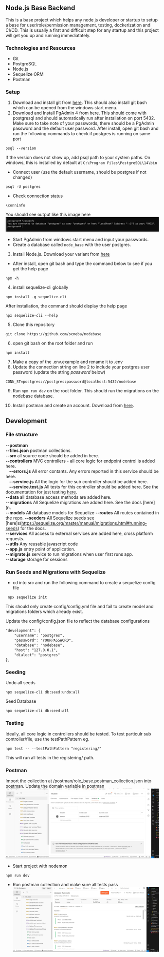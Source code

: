 ## Node.js Base Backend

This is a base project which helps any node.js developer or startup to setup a base for user/role/permission management, testing, dockerization and CI/CD.
This is usually a first and difficult step for any startup and this project will get you up and running immediatately.

### Technologies and Resources

- Git
- PostgreSQL
- Node.js
- Sequelize ORM
- Postman

### Setup

1. Download and install git from [here](https://git-scm.com/downloads). This should also install git bash which can be opened from the windows start menu.
2. Download and Install PgAdmin 4 from [here](https://www.pgadmin.org/download/pgadmin-4-windows/). This should come with postgresql and should automatically run after installation on port 5432. Make sure to take note of your passwords, there should be a PgAdmin password and the default user password. After install, open git bash and run the following commands to check if postgres is running on same port

```
psql --version
```

If the version does not show up, add psql path to your system paths. On windows,
this is installed by default at `C:\Program Files\PostgreSQL\14\bin`

- Connect user (use the default username, should be postgres if not changed)

```
psql -U postgres
```

- Check connection status

```
\conninfo
```

You should see output like this image here \
![image](./images/psql.PNG)

- Start PgAdmin from windows start menu and input your passwords.
- Create a database called `node_base` with the user postgres.

3. Install Node.js. Download your variant from [here](https://nodejs.org/en/download/)

- After install, open git bash and type the command below to see if you get the help page

```
npm -h
```

4. install sequelize-cli globally

```
npm install -g sequelize-cli
```

After installation, the command should display the help page

```
npx sequelize-cli --help
```

5. Clone this repository

```
git clone https://github.com/scneba/nodebase
```

6. open git bash on the root folder and run

```
npm install
```

7. Make a copy of the .env.example and rename it to .env
8. Update the connection string on line 2 to include your postgres user password (update the string _password_ below)

```
CONN_ST=postgres://postgres:password@localhost:5432/nodebase
```

9. Run `npm run dev` on the root folder. This should run the migrations on the nodebase database.

10. Install postman and create an account. Download from [here](https://www.postman.com/downloads/).

## Development

### File structure

**--postman** \
**--files.json** postman collections. \
**--src** all source code should be added in here. \
**--controllers** MVC controllers - all core logic for endpoint control is added here. \
&nbsp;&nbsp;&nbsp;**--errors.js** All error contants. Any errors reported in this service should be here. \
&nbsp;&nbsp;&nbsp;**--service.js** All the logic for the sub controller should be added here. \
&nbsp;&nbsp;&nbsp;**--service.test.js** All tests for this controller should be added here. See the documentation for jest testing [here](https://jestjs.io/docs/getting-started). \
**--data** all database access methods are added here. \
**--migrations** All Sequelize migrations are added here. See the docs [here](n. \
**--models** All database models for Sequelize
**--routes** All routes contained in the repo.
**--seeders** All Sequelize seeds see [here]s(https://sequelize.org/master/manual/migrations.html#running-seeds) for the docs. \
**--services** All access to external services are added here, cross platform requests. \
**--utils** Any reusable javascript code \
**--app.js** entry point of application. \
**--migrate.js** service to run migrations when user first runs app. \
**--storage** storage for sessions

### Run Seeds and Migrations with Sequelize

- cd into src and run the following command to create a sequelize config file

```
 npx sequelize init
```

This should only create config/config.yml file and fail to create model and migrations folders which already exist.

Update the config/config.json file to reflect the database configurations

```
"development": {
    "username": "postgres",
    "password": "YOURPASSWORD",
    "database": "nodebase",
    "host": "127.0.0.1",
    "dialect": "postgres"
},
```

### Seeding

Undo all seeds

```
npx sequelize-cli db:seed:undo:all
```

Seed Database

```
npx sequelize-cli db:seed:all
```

### Testing

Ideally, all core logic in controllers should be tested. To test particulr sub controller/file, use the testPathPattern eg.

```
npm test -- --testPathPattern "registering/"
```

This will run all tests in the registering/ path.

### Postman

Import the collection at /postman/role_base.postman_collection.json into postman.
Update the domain variable in postman
![image](./images/postman.jpg)

- Start project with nodemon

```
npm run dev
```

- Run postman collection and make sure all tests pass
  ![image](./images/postman_all_tests.jpg)
